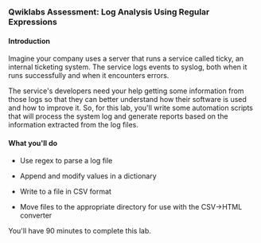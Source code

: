 ### Qwiklabs Assessment: Log Analysis Using Regular Expressions

#### Introduction

Imagine your company uses a server that runs a service called ticky, an internal ticketing system. The service logs events to syslog, both when it runs successfully and when it encounters errors.

The service's developers need your help getting some information from those logs so that they can better understand how their software is used and how to improve it. So, for this lab, you'll write some automation scripts that will process the system log and generate reports based on the information extracted from the log files.

#### What you'll do

- Use regex to parse a log file

- Append and modify values in a dictionary

- Write to a file in CSV format

- Move files to the appropriate directory for use with the CSV->HTML converter

You'll have 90 minutes to complete this lab.
